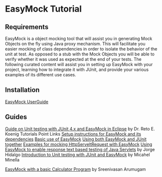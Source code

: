 # EasyMock Tutorial

## Requirements
EasyMock is a object mocking tool that will assist you in generating Mock Objects on the fly using Java proxy mechanism. This will facilitate you easier mocking of class dependencies in order to isolate the behavior of the unit at test. As opposed to a stub with the Mock Objects you will be able to verify whether it was used as expected at the end of your tests. The following curated content will assist you in setting up EasyMock with your project, learning how to integrate it with JUnit, and provide your various examples of its different use cases.

## Installation
[EasyMock UserGuide](http://easymock.org/user-guide.html)


## Guides
[Guide on Unit testing with JUnit 4.x and EasyMock in Eclipse](https://web.ti.bfh.ch/~knr1/FH/SWS/Java/AdvancedJava/ch.koenig.sws.java.junit4/documentation/tutorial/article.html) by  Dr. Reto E. Koenig 
Tutorials Point Links
[Setup instructions for EasyMock and its dependencies](https://www.tutorialspoint.com/easymock/easymock_environment_setup.htm)
[Basic use of EasyMock](https://www.tutorialspoint.com/easymock/easymock_first_application.htm)
[Using both EasyMock and JUnit together](https://www.tutorialspoint.com/easymock/easymock_junit_integration.htm)
[Examples for mocking HttpServeltRequest with EasyMock](https://stackoverflow.com/questions/12945907/how-to-mock-the-httpservletrequest)
[Using EasyMock to enable response text based testing of Java Servlets](https://deors.wordpress.com/2011/04/01/easymock-servlets/) by Jorge Hidalgo
[Introduction to Unit testing with JUnit and EasyMock](http://www.michaelminella.com/testing/unit-testing-with-junit-and-easymock.html) by Micahel Minella

[EasyMock with a basic Calculator Program](https://youtu.be/TqeMS3_sVmY?t=11m50s) by Sreenivasan Arumugam






